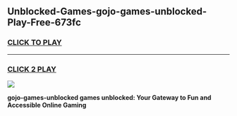 
## Unblocked-Games-gojo-games-unblocked-Play-Free-673fc
<h3>
<a href="https://premium76.site?title=gojo-games-unblocked&ref=18A1">CLICK TO PLAY</a></h3>
<hr>

<h3>
<a href="https://premium76.site?title=gojo-games-unblocked&ref=18A1">CLICK 2 PLAY</a>
  
</h3>

<a href="https://premium76.site?title=gojo-games-unblocked&ref=18A1"><img src="https://clearcache.store/games.png"></a>


**gojo-games-unblocked games unblocked: Your Gateway to Fun and Accessible Online Gaming**

